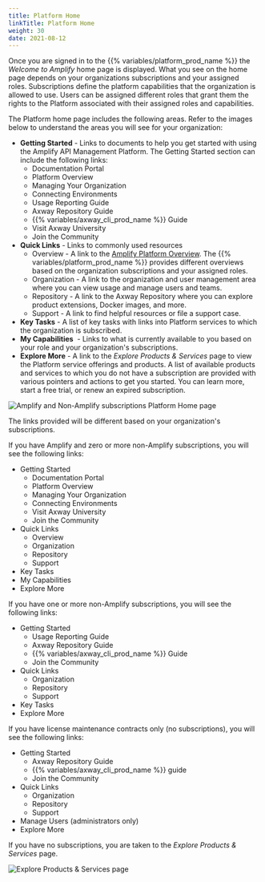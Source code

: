 ```yaml
---
title: Platform Home
linkTitle: Platform Home
weight: 30
date: 2021-08-12
---
```


Once you are signed in to the {{% variables/platform_prod_name %}} the _Welcome to Amplify_ home page is displayed. What you see on the home page depends on your organizations subscriptions and your assigned roles. Subscriptions define the platform capabilities that the organization is allowed to use. Users can be assigned different roles that grant them the rights to the Platform associated with their assigned roles and capabilities.

The Platform home page includes the following areas. Refer to the images below to understand the areas you will see for your organization:

* **Getting Started** - Links to documents to help you get started with using the Amplify API Management Platform. The Getting Started section can include the following links:
    * Documentation Portal
    * Platform Overview
    * Managing Your Organization
    * Connecting Environments
    * Usage Reporting Guide
    * Axway Repository Guide
    * {{% variables/axway_cli_prod_name %}} Guide
    * Visit Axway University
    * Join the Community
* **Quick Links** - Links to commonly used resources
    * Overview - A link to the [Amplify Platform Overview](/docs/management_guide/overview). The {{% variables/platform_prod_name %}} provides different overviews based on the organization subscriptions and your assigned roles.
    * Organization - A link to the organization and user management area where you can view usage and manage users and teams.
    * Repository - A link to the Axway Repository where you can explore product extensions, Docker images, and more.
    * Support - A link to find helpful resources or file a support case.
* **Key Tasks** - A list of key tasks with links into Platform services to which the organization is subscribed.
* **My Capabilities**  - Links to what is currently available to you based on your role and your organization's subscriptions.
* **Explore More** \- A link to the _Explore Products & Services_ page to view the Platform service offerings and products. A list of available products and services to which you do not have a subscription are provided with various pointers and actions to get you started. You can learn more, start a free trial, or renew an expired subscription.

![Amplify and Non-Amplify subscriptions Platform Home page](/Images/amplify_subscriptions.png)

The links provided will be different based on your organization's subscriptions.

If you have Amplify and zero or more non-Amplify subscriptions, you will see the following links:

* Getting Started
    * Documentation Portal
    * Platform Overview
    * Managing Your Organization
    * Connecting Environments
    * Visit Axway University
    * Join the Community
* Quick Links
    * Overview
    * Organization
    * Repository
    * Support
* Key Tasks
* My Capabilities
* Explore More

If you have one or more non-Amplify subscriptions, you will see the following links:

* Getting Started
    * Usage Reporting Guide
    * Axway Repository Guide
    * {{% variables/axway_cli_prod_name %}} Guide
    * Join the Community
* Quick Links
    * Organization
    * Repository
    * Support
* Key Tasks
* Explore More

If you have license maintenance contracts only (no subscriptions), you will see the following links:

* Getting Started
    * Axway Repository Guide
    * {{% variables/axway_cli_prod_name %}} guide
    * Join the Community
* Quick Links
    * Organization
    * Repository
    * Support
* Manage Users (administrators only)
* Explore More

If you have no subscriptions, you are taken to the _Explore Products & Services_ page.

![Explore Products & Services page](/Images/explore_products_and_services.png)
